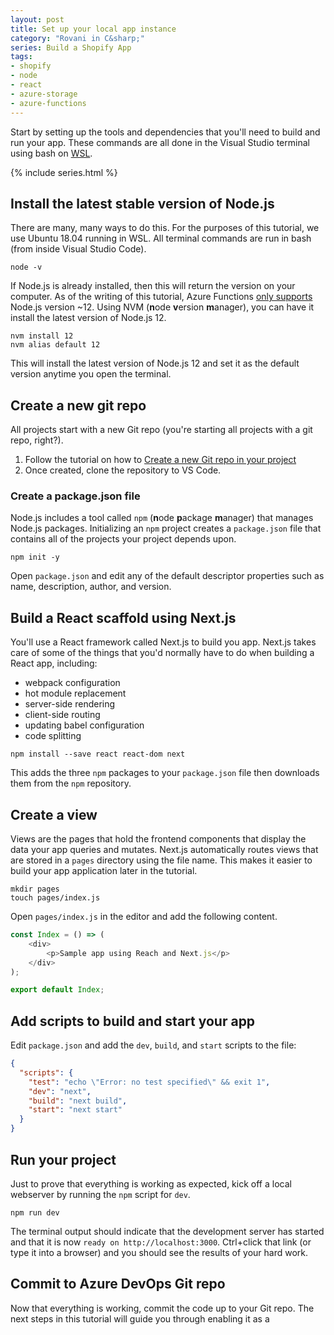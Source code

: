 ```yaml
---
layout: post
title: Set up your local app instance
category: "Rovani in C&sharp;"
series: Build a Shopify App
tags:
- shopify
- node
- react
- azure-storage
- azure-functions
---
```


Start by setting up the tools and dependencies that you'll need to build and run your app. These commands are all done in the Visual Studio terminal using bash on [WSL](https://docs.microsoft.com/en-us/windows/wsl/about?context=/windows/dev-environment/dev-environment-context).

{% include series.html %}

## Install the latest stable version of Node.js

There are many, many ways to do this. For the purposes of this tutorial, we use Ubuntu 18.04 running in WSL. All terminal commands are run in bash (from inside Visual Studio Code).

```terminal
node -v
```

If Node.js is already installed, then this will return the version on your computer. As of the writing of this tutorial, Azure Functions [only supports](https://docs.microsoft.com/en-us/azure/azure-functions/functions-reference-node#node-version) Node.js version ~12. Using NVM (**n**ode **v**ersion **m**anager), you can have it install the latest version of Node.js 12.

```terminal
nvm install 12
nvm alias default 12
```

This will install the latest version of Node.js 12 and set it as the default version anytime you open the terminal.

## Create a new git repo

All projects start with a new Git repo (you're starting all projects with a git repo, right?).

1. Follow the tutorial on how to [Create a new Git repo in your project](https://docs.microsoft.com/en-us/azure/devops/repos/git/create-new-repo?view=azure-devops)
1. Once created, clone the repository to VS Code.

### Create a package.json file

Node.js includes a tool called `npm` (**n**ode **p**ackage **m**anager) that manages Node.js packages. Initializing an `npm` project creates a `package.json` file that contains all of the projects your project depends upon.

```terminal
npm init -y
```

Open `package.json` and edit any of the default descriptor properties such as name, description, author, and version.

## Build a React scaffold using Next.js

You'll use a React framework called Next.js to build you app. Next.js takes care of some of the things that you'd normally have to do when building a React app, including:

- webpack configuration
- hot module replacement
- server-side rendering
- client-side routing
- updating babel configuration
- code splitting

```terminal
npm install --save react react-dom next
```

This adds the three `npm` packages to your `package.json` file then downloads them from the `npm` repository.

## Create a view

Views are the pages that hold the frontend components that display the data your app queries and mutates. Next.js automatically routes views that are stored in a `pages` directory using the file name. This makes it easier to build your app application later in the tutorial.

```terminal
mkdir pages
touch pages/index.js
```

Open `pages/index.js` in the editor and add the following content.

```js
const Index = () => (
    <div>
        <p>Sample app using Reach and Next.js</p>
    </div>
);

export default Index;
```

## Add scripts to build and start your app

Edit `package.json` and add the `dev`, `build`, and `start` scripts to the file:

```json
{
  "scripts": {
    "test": "echo \"Error: no test specified\" && exit 1",
    "dev": "next",
    "build": "next build",
    "start": "next start"
  }
}
```

## Run your project

Just to prove that everything is working as expected, kick off a local webserver by running the `npm` script for `dev`.

```terminal
npm run dev
```

The terminal output should indicate that the development server has started and that it is now `ready on http://localhost:3000`. Ctrl+click that link (or type it into a browser) and you should see the results of your hard work.

## Commit to Azure DevOps Git repo

Now that everything is working, commit the code up to your Git repo. The next steps in this tutorial will guide you through enabling it as a 